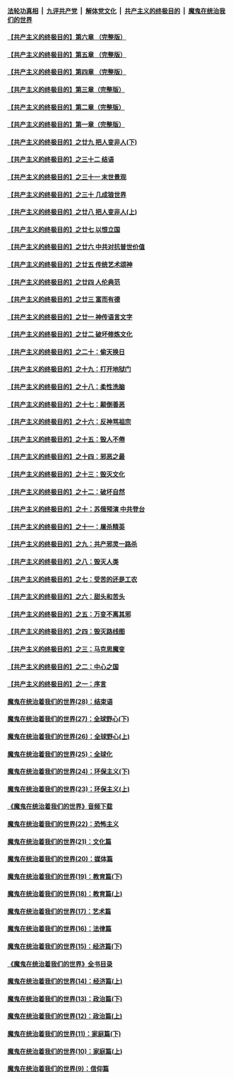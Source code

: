 ####  [法轮功真相](../../../../basic/blob/master/README.md?t=04062030) &nbsp;|&nbsp; [九评共产党](../../../../9ping.md/blob/master/README.md?t=04062030) &nbsp;|&nbsp; [解体党文化](../../../../jtdwh.md/blob/master/README.md?t=04062030)  &nbsp;|&nbsp; [共产主义的终极目的](../../../../gczydzjmd.md/blob/master/README.md?t=04062030) &nbsp;|&nbsp; [魔鬼在统治我们的世界](../../../../mgztzwmdsj.md/blob/master/README.md?t=04062030) 

#### [【共产主义的终极目的】第六章 （完整版）](../pages/nsc422/n11428913.md?t=04062030) 

#### [【共产主义的终极目的】第五章 （完整版）](../pages/nsc422/n11428912.md?t=04062030) 

#### [【共产主义的终极目的】第四章 （完整版）](../pages/nsc422/n11428907.md?t=04062030) 

#### [【共产主义的终极目的】第三章（完整版）](../pages/nsc422/n11428848.md?t=04062030) 

#### [【共产主义的终极目的】第二章（完整版）](../pages/nsc422/n11428831.md?t=04062030) 

#### [【共产主义的终极目的】第一章（完整版）](../pages/nsc422/n11417651.md?t=04062030) 

#### [【共产主义的终极目的】之廿九 把人变非人(下)](../pages/nsc422/n11344140.md?t=04062030) 

#### [【共产主义的终极目的】之三十二 结语](../pages/nsc422/n11360535.md?t=04062030) 

#### [【共产主义的终极目的】之三十一 末世景观](../pages/nsc422/n11351129.md?t=04062030) 

#### [【共产主义的终极目的】之三十 几成狼世界](../pages/nsc422/n11348280.md?t=04062030) 

#### [【共产主义的终极目的】之廿八 把人变非人(上)](../pages/nsc422/n11340492.md?t=04062030) 

#### [【共产主义的终极目的】之廿七 以恨立国](../pages/nsc422/n11336944.md?t=04062030) 

#### [【共产主义的终极目的】之廿六 中共对抗普世价值](../pages/nsc422/n11324785.md?t=04062030) 

#### [【共产主义的终极目的】之廿五 传统艺术颂神](../pages/nsc422/n11296396.md?t=04062030) 

#### [【共产主义的终极目的】之廿四 人伦典范](../pages/nsc422/n11296397.md?t=04062030) 

#### [【共产主义的终极目的】之廿三 富而有德](../pages/nsc422/n11283598.md?t=04062030) 

#### [【共产主义的终极目的】之廿一 神传语言文字](../pages/nsc422/n11263265.md?t=04062030) 

#### [【共产主义的终极目的】之廿二 破坏修炼文化](../pages/nsc422/n11245728.md?t=04062030) 

#### [【共产主义的终极目的】之二十：偷天换日](../pages/nsc422/n11238846.md?t=04062030) 

#### [【共产主义的终极目的】之十九：打开地狱门](../pages/nsc422/n11206376.md?t=04062030) 

#### [【共产主义的终极目的】之十八：柔性洗脑](../pages/nsc422/n11199994.md?t=04062030) 

#### [【共产主义的终极目的】之十七：颠倒善恶](../pages/nsc422/n11179782.md?t=04062030) 

#### [【共产主义的终极目的】之十六：反神骂祖宗](../pages/nsc422/n11166798.md?t=04062030) 

#### [【共产主义的终极目的】之十五：毁人不倦](../pages/nsc422/n11166792.md?t=04062030) 

#### [【共产主义的终极目的】之十四：邪恶之最](../pages/nsc422/n11150249.md?t=04062030) 

#### [【共产主义的终极目的】之十三：毁灭文化](../pages/nsc422/n11135227.md?t=04062030) 

#### [【共产主义的终极目的】之十二：破坏自然](../pages/nsc422/n11135214.md?t=04062030) 

#### [【共产主义的终极目的】之十：苏俄预演 中共登台](../pages/nsc422/n11118424.md?t=04062030) 

#### [【共产主义的终极目的】之十一：屠杀精英](../pages/nsc422/n11118442.md?t=04062030) 

#### [【共产主义的终极目的】之九：共产邪灵一路杀](../pages/nsc422/n11114139.md?t=04062030) 

#### [【共产主义的终极目的】之八：毁灭人类](../pages/nsc422/n11108503.md?t=04062030) 

#### [【共产主义的终极目的】之七：受苦的还是工农](../pages/nsc422/n11101809.md?t=04062030) 

#### [【共产主义的终极目的】之六：甜头和苦头](../pages/nsc422/n11096971.md?t=04062030) 

#### [【共产主义的终极目的】之五：万变不离其邪](../pages/nsc422/n11091285.md?t=04062030) 

#### [【共产主义的终极目的】之四：毁灭路线图](../pages/nsc422/n11086284.md?t=04062030) 

#### [【共产主义的终极目的】之三：马克思魔变](../pages/nsc422/n11061941.md?t=04062030) 

#### [【共产主义的终极目的】之二：中心之国](../pages/nsc422/n11047728.md?t=04062030) 

#### [【共产主义的终极目的】之一：序言](../pages/nsc422/n11086077.md?t=04062030) 

#### [魔鬼在统治着我们的世界(28)：结束语](../pages/nsc422/n10936246.md?t=04062030) 

#### [魔鬼在统治着我们的世界(27)：全球野心(下)](../pages/nsc422/n10928319.md?t=04062030) 

#### [魔鬼在统治着我们的世界(26)：全球野心(上)](../pages/nsc422/n10900318.md?t=04062030) 

#### [魔鬼在统治着我们的世界(25)：全球化](../pages/nsc422/n10788205.md?t=04062030) 

#### [魔鬼在统治着我们的世界(24)：环保主义(下)](../pages/nsc422/n10695307.md?t=04062030) 

#### [魔鬼在统治着我们的世界(23)：环保主义(上)](../pages/nsc422/n10688613.md?t=04062030) 

#### [《魔鬼在统治着我们的世界》音频下载](../pages/nsc422/n10635553.md?t=04062030) 

#### [魔鬼在统治着我们的世界(22)：恐怖主义](../pages/nsc422/n10614727.md?t=04062030) 

#### [魔鬼在统治着我们的世界(21)：文化篇](../pages/nsc422/n10597706.md?t=04062030) 

#### [魔鬼在统治着我们的世界(20)：媒体篇](../pages/nsc422/n10586579.md?t=04062030) 

#### [魔鬼在统治着我们的世界(19)：教育篇(下)](../pages/nsc422/n10564808.md?t=04062030) 

#### [魔鬼在统治着我们的世界(18)：教育篇(上)](../pages/nsc422/n10526970.md?t=04062030) 

#### [魔鬼在统治着我们的世界(17)：艺术篇](../pages/nsc422/n10499093.md?t=04062030) 

#### [魔鬼在统治着我们的世界(16)：法律篇](../pages/nsc422/n10485969.md?t=04062030) 

#### [魔鬼在统治着我们的世界(15)：经济篇(下)](../pages/nsc422/n10469975.md?t=04062030) 

#### [《魔鬼在统治着我们的世界》全书目录](../pages/nsc422/n10464261.md?t=04062030) 

#### [魔鬼在统治着我们的世界(14)：经济篇(上)](../pages/nsc422/n10457370.md?t=04062030) 

#### [魔鬼在统治着我们的世界(13)：政治篇(下)](../pages/nsc422/n10448270.md?t=04062030) 

#### [魔鬼在统治着我们的世界(12)：政治篇(上)](../pages/nsc422/n10444576.md?t=04062030) 

#### [魔鬼在统治着我们的世界(11)：家庭篇(下)](../pages/nsc422/n10440961.md?t=04062030) 

#### [魔鬼在统治着我们的世界(10)：家庭篇(上)](../pages/nsc422/n10435448.md?t=04062030) 

#### [魔鬼在统治着我们的世界(9)：信仰篇](../pages/nsc422/n10432159.md?t=04062030) 

